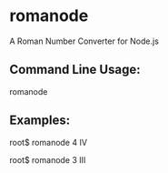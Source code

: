 # romanode 

A Roman Number Converter for Node.js


## Command Line Usage:

   romanode <number>

## Examples: 

   root$  romanode 4
   IV

   root$  romanode 3
   III


